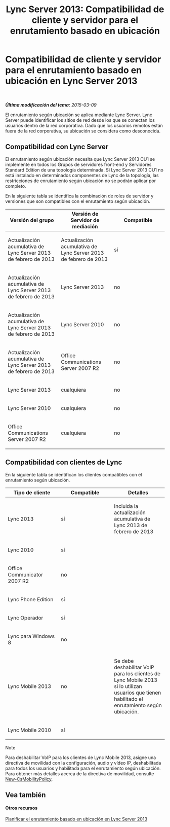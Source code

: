 ﻿---
title: 'Lync Server 2013: Compatibilidad de cliente y servidor para el enrutamiento basado en ubicación'
TOCTitle: Compatibilidad de cliente y servidor para el enrutamiento basado en ubicación
ms:assetid: 26c2ca3d-026d-4dd7-94fa-15ebb4406953
ms:mtpsurl: https://technet.microsoft.com/es-es/library/JJ994024(v=OCS.15)
ms:contentKeyID: 52061610
ms.date: 05/19/2016
mtps_version: v=OCS.15
ms.translationtype: HT
---

# Compatibilidad de cliente y servidor para el enrutamiento basado en ubicación en Lync Server 2013

 

_**Última modificación del tema:** 2015-03-09_

El enrutamiento según ubicación se aplica mediante Lync Server. Lync Server puede identificar los sitios de red desde los que se conectan los usuarios dentro de la red corporativa. Dado que los usuarios remotos están fuera de la red corporativa, su ubicación se considera como desconocida.

## Compatibilidad con Lync Server

El enrutamiento según ubicación necesita que Lync Server 2013 CU1 se implemente en todos los Grupos de servidores front-end y Servidores Standard Edition de una topología determinada. Si Lync Server 2013 CU1 no está instalado en determinados componentes de Lync de la topología, las restricciones de enrutamiento según ubicación no se podrán aplicar por completo.

En la siguiente tabla se identifica la combinación de roles de servidor y versiones que son compatibles con el enrutamiento según ubicación.


<table>
<colgroup>
<col style="width: 33%" />
<col style="width: 33%" />
<col style="width: 33%" />
</colgroup>
<thead>
<tr class="header">
<th>Versión del grupo</th>
<th>Versión de Servidor de mediación</th>
<th>Compatible</th>
</tr>
</thead>
<tbody>
<tr class="odd">
<td><p>Actualización acumulativa de Lync Server 2013 de febrero de 2013</p></td>
<td><p>Actualización acumulativa de Lync Server 2013 de febrero de 2013</p></td>
<td><p>sí</p></td>
</tr>
<tr class="even">
<td><p>Actualización acumulativa de Lync Server 2013 de febrero de 2013</p></td>
<td><p>Lync Server 2013</p></td>
<td><p>no</p></td>
</tr>
<tr class="odd">
<td><p>Actualización acumulativa de Lync Server 2013 de febrero de 2013</p></td>
<td><p>Lync Server 2010</p></td>
<td><p>no</p></td>
</tr>
<tr class="even">
<td><p>Actualización acumulativa de Lync Server 2013 de febrero de 2013</p></td>
<td><p>Office Communications Server 2007 R2</p></td>
<td><p>no</p></td>
</tr>
<tr class="odd">
<td><p>Lync Server 2013</p></td>
<td><p>cualquiera</p></td>
<td><p>no</p></td>
</tr>
<tr class="even">
<td><p>Lync Server 2010</p></td>
<td><p>cualquiera</p></td>
<td><p>no</p></td>
</tr>
<tr class="odd">
<td><p>Office Communications Server 2007 R2</p></td>
<td><p>cualquiera</p></td>
<td><p>no</p></td>
</tr>
</tbody>
</table>


## Compatibilidad con clientes de Lync

En la siguiente tabla se identifican los clientes compatibles con el enrutamiento según ubicación.


<table>
<colgroup>
<col style="width: 33%" />
<col style="width: 33%" />
<col style="width: 33%" />
</colgroup>
<thead>
<tr class="header">
<th>Tipo de cliente</th>
<th>Compatible</th>
<th>Detalles</th>
</tr>
</thead>
<tbody>
<tr class="odd">
<td><p>Lync 2013</p></td>
<td><p>sí</p></td>
<td><p>Incluida la actualización acumulativa de Lync 2013 de febrero de 2013</p></td>
</tr>
<tr class="even">
<td><p>Lync 2010</p></td>
<td><p>sí</p></td>
<td> </td>
</tr>
<tr class="odd">
<td><p>Office Communicator 2007 R2</p></td>
<td><p>no</p></td>
<td> </td>
</tr>
<tr class="even">
<td><p>Lync Phone Edition</p></td>
<td><p>sí</p></td>
<td> </td>
</tr>
<tr class="odd">
<td><p>Lync Operador</p></td>
<td><p>sí</p></td>
<td> </td>
</tr>
<tr class="even">
<td><p>Lync para Windows 8</p></td>
<td><p>no</p></td>
<td> </td>
</tr>
<tr class="odd">
<td><p>Lync Mobile 2013</p></td>
<td><p>no</p></td>
<td><p>Se debe deshabilitar VoIP para los clientes de Lync Mobile 2013 si lo utilizan usuarios que tienen habilitado el enrutamiento según ubicación.</p></td>
</tr>
<tr class="even">
<td><p>Lync Mobile 2010</p></td>
<td><p>sí</p></td>
<td> </td>
</tr>
</tbody>
</table>

  


> [!NOTE]
> Para deshabilitar VoIP para los clientes de Lync Mobile 2013, asigne una directiva de movilidad con la configuración, audio y vídeo IP, deshabilitada para todos los usuarios y habilitada para el enrutamiento según ubicación. Para obtener más detalles acerca de la directiva de movilidad, consulte <A href="https://docs.microsoft.com/en-us/powershell/module/skype/New-CsMobilityPolicy">New-CsMobilityPolicy</A>.



## Vea también

#### Otros recursos

[Planificar el enrutamiento basado en ubicación en Lync Server 2013](lync-server-2013-planning-for-location-based-routing.md)

